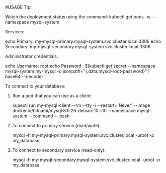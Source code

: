 #USAGE
Tip:

Watch the deployment status using the command: kubectl get pods -w --namespace mysql-system

Services:

echo Primary: my-mysql-primary.mysql-system.svc.cluster.local:3306
echo Secondary: my-mysql-secondary.mysql-system.svc.cluster.local:3306

Administrator credentials:

echo Username: root
echo Password : $(kubectl get secret --namespace mysql-system my-mysql -o jsonpath="{.data.mysql-root-password}" | base64 --decode)

To connect to your database:

1. Run a pod that you can use as a client:

   kubectl run my-mysql-client --rm --tty -i --restart='Never' --image  docker.io/bitnami/mysql:8.0.26-debian-10-r10 --namespace mysql-system --command -- bash

2. To connect to primary service (read/write):

   mysql -h my-mysql-primary.mysql-system.svc.cluster.local -uroot -p my_database

3. To connect to secondary service (read-only):

   mysql -h my-mysql-secondary.mysql-system.svc.cluster.local -uroot -p my_database
